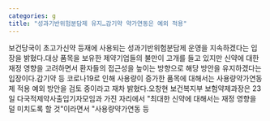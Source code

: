 ```yaml
---
categories: g
title: "성과기반위험분담제 유지…감기약 약가연동은 예외 적용"
---
```

보건당국이 초고가신약 등재에 사용되는 성과기반위험분담제 운영을 지속하겠다는 입장을 밝혔다.대상 품목을 보유한 제약기업들의 불만이 고개를 들고 있지만 신약에 대한 재정 영향을 고려하면서 환자들의 접근성을 높이는 방향으로 해당 방안을 유지하겠다는 입장이다.감기약 등 코로나19로 인해 사용량이 증가한 품목에 대해서는 사용량약가연동제 적용 예외 방안을 검토 중이라고 재차 밝혔다.오창현 보건복지부 보험약제과장은 23일 다국적제약사출입기자모임과 가진 자리에서 "최대한 신약에 대해서는 재정 영향을 덜 미치도록 할 것"이라면서 "사용량약가연동 등